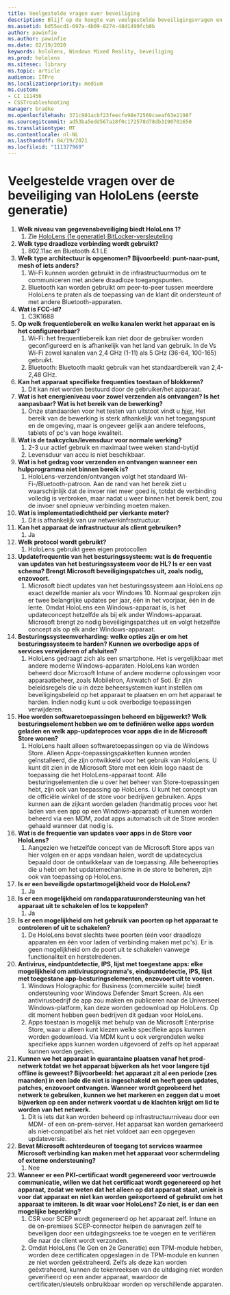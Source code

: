 ```yaml
---
title: Veelgestelde vragen over beveiliging
description: Blijf op de hoogte van veelgestelde beveiligingsvragen en antwoorden over HoloLens mixed reality apparaten.
ms.assetid: bd55ecd1-697a-4b09-8274-48d1499fcb0b
author: pawinfie
ms.author: pawinfie
ms.date: 02/19/2020
keywords: hololens, Windows Mixed Reality, beveiliging
ms.prod: hololens
ms.sitesec: library
ms.topic: article
audience: ITPro
ms.localizationpriority: medium
ms.custom:
- CI 111456
- CSSTroubleshooting
manager: bradke
ms.openlocfilehash: 371c901acbf23feecfe98e72569caeaf63e2198f
ms.sourcegitcommit: ad53ba5edd567a18f0c172578d78db3190701650
ms.translationtype: MT
ms.contentlocale: nl-NL
ms.lasthandoff: 04/19/2021
ms.locfileid: "111377969"
---
```

# <a name="frequently-asked-hololens-1st-gen-security-questions"></a>Veelgestelde vragen over de beveiliging van HoloLens (eerste generatie)

1. **Welk niveau van gegevensbeveiliging biedt HoloLens 1?**
    1. Zie [HoloLens (1e generatie) BitLocker-versleuteling](hololens1-encryption.md)
1. **Welk type draadloze verbinding wordt gebruikt?**
    1. 802.11ac en Bluetooth 4.1 LE
1. **Welk type architectuur is opgenomen?  Bijvoorbeeld: punt-naar-punt, mesh of iets anders?**
    1. Wi-Fi kunnen worden gebruikt in de infrastructuurmodus om te communiceren met andere draadloze toegangspunten.
    1. Bluetooth kan worden gebruikt om peer-to-peer tussen meerdere HoloLens te praten als de toepassing van de klant dit ondersteunt of met andere Bluetooth-apparaten.
1. **Wat is FCC-id?**
    1. C3K1688
1. **Op welk frequentiebereik en welke kanalen werkt het apparaat en is het configureerbaar?**
    1. Wi-Fi: het frequentiebereik kan niet door de gebruiker worden geconfigureerd en is afhankelijk van het land van gebruik. In de Vs Wi-Fi zowel kanalen van 2,4 GHz (1-11) als 5 GHz (36-64, 100-165) gebruikt.
    1. Bluetooth: Bluetooth maakt gebruik van het standaardbereik van 2,4-2,48 GHz.
1. **Kan het apparaat specifieke frequenties toestaan of blokkeren?**
    1. Dit kan niet worden bestuurd door de gebruiker/het apparaat.
1. **Wat is het energieniveau voor zowel verzenden als ontvangen? Is het aanpasbaar? Wat is het bereik van de bewerking?**
    1. Onze standaarden voor het testen van uitstoot vindt u [hier.](https://fccid.io/C3K1688) Het bereik van de bewerking is sterk afhankelijk van het toegangspunt en de omgeving, maar is ongeveer gelijk aan andere telefoons, tablets of pc's van hoge kwaliteit.
1. **Wat is de taakcyclus/levensduur voor normale werking?**
    1. 2-3 uur actief gebruik en maximaal twee weken stand-bytijd
    1. Levensduur van accu is niet beschikbaar.
1. **Wat is het gedrag voor verzenden en ontvangen wanneer een hulpprogramma niet binnen bereik is?**
    1. HoloLens-verzenden/ontvangen volgt het standaard Wi-Fi-/Bluetooth-patroon. Aan de rand van het bereik ziet u waarschijnlijk dat de invoer niet meer goed is, totdat de verbinding volledig is verbroken, maar nadat u weer binnen het bereik bent, zou de invoer snel opnieuw verbinding moeten maken.
1. **Wat is implementatiedichtheid per vierkante meter?**
    1. Dit is afhankelijk van uw netwerkinfrastructuur.
1. **Kan het apparaat de infrastructuur als client gebruiken?**
    1. Ja
1. **Welk protocol wordt gebruikt?**
    1. HoloLens gebruikt geen eigen protocollen
1. **Updatefrequentie van het besturingssysteem: wat is de frequentie van updates van het besturingssysteem voor de HL?  Is er een vast schema?  Brengt Microsoft beveiligingspatches uit, zoals nodig, enzovoort.**
    1. Microsoft biedt updates van het besturingssysteem aan HoloLens op exact dezelfde manier als voor Windows 10. Normaal gesproken zijn er twee belangrijke updates per jaar, één in het voorjaar, één in de lente. Omdat HoloLens een Windows-apparaat is, is het updateconcept hetzelfde als bij elk ander Windows-apparaat. Microsoft brengt zo nodig beveiligingspatches uit en volgt hetzelfde concept als op elk ander Windows-apparaat.
1. **Besturingssysteemverharding: welke opties zijn er om het besturingssysteem te harden?  Kunnen we overbodige apps of services verwijderen of afsluiten?**
    1. HoloLens gedraagt zich als een smartphone. Het is vergelijkbaar met andere moderne Windows-apparaten. HoloLens kan worden beheerd door Microsoft Intune of andere moderne oplossingen voor apparaatbeheer, zoals MobileIron, Airwatch of Soti. Er zijn beleidsregels die u in deze beheersystemen kunt instellen om beveiligingsbeleid op het apparaat te plaatsen en om het apparaat te harden. Indien nodig kunt u ook overbodige toepassingen verwijderen.
1. **Hoe worden softwaretoepassingen beheerd en bijgewerkt? Welk besturingselement hebben we om te definiëren welke apps worden geladen en welk app-updateproces voor apps die in de Microsoft Store wonen?**
    1. HoloLens haalt alleen softwaretoepassingen op via de Windows Store. Alleen Appx-toepassingspakketten kunnen worden geïnstalleerd, die zijn ontwikkeld voor het gebruik van HoloLens. U kunt dit zien in de Microsoft Store met een klein logo naast de toepassing die het HoloLens-apparaat toont. Alle besturingselementen die u over het beheer van Store-toepassingen hebt, zijn ook van toepassing op HoloLens. U kunt het concept van de officiële winkel of de store voor bedrijven gebruiken. Apps kunnen aan de zijkant worden geladen (handmatig proces voor het laden van een app op een Windows-apparaat) of kunnen worden beheerd via een MDM, zodat apps automatisch uit de Store worden gehaald wanneer dat nodig is.
1. **Wat is de frequentie van updates voor apps in de Store voor HoloLens?**
    1. Aangezien we hetzelfde concept van de Microsoft Store apps van hier volgen en er apps vandaan halen, wordt de updatecyclus bepaald door de ontwikkelaar van de toepassing. Alle beheeropties die u hebt om het updatemechanisme in de store te beheren, zijn ook van toepassing op HoloLens.
1. **Is er een beveiligde opstartmogelijkheid voor de HoloLens?**
    1. Ja
1. **Is er een mogelijkheid om randapparatuurondersteuning van het apparaat uit te schakelen of los te koppelen?**
    1. Ja
1. **Is er een mogelijkheid om het gebruik van poorten op het apparaat te controleren of uit te schakelen?**
    1. De HoloLens bevat slechts twee poorten (één voor draadloze apparaten en één voor laden of verbinding maken met pc's). Er is geen mogelijkheid om de poort uit te schakelen vanwege functionaliteit en herstelredenen.
1. **Antivirus, eindpuntdetectie, IPS, lijst met toegestane apps: elke mogelijkheid om antivirusprogramma's, eindpuntdetectie, IPS, lijst met toegestane app-besturingselementen, enzovoort uit te voeren.**
    1. Windows Holographic for Business (commerciële suite) biedt ondersteuning voor Windows Defender Smart Screen. Als een antivirusbedrijf de app zou maken en publiceren naar de Universeel Windows-platform, kan deze worden gedownload op HoloLens. Op dit moment hebben geen bedrijven dit gedaan voor HoloLens.
    1. Apps toestaan is mogelijk met behulp van de Microsoft Enterprise Store, waar u alleen kunt kiezen welke specifieke apps kunnen worden gedownload. Via MDM kunt u ook vergrendelen welke specifieke apps kunnen worden uitgevoerd of zelfs op het apparaat kunnen worden gezien.
1. **Kunnen we het apparaat in quarantaine plaatsen vanaf het prod-netwerk totdat we het apparaat bijwerken als het voor langere tijd offline is geweest?  Bijvoorbeeld: het apparaat zit al een periode (zes maanden) in een lade die niet is ingeschakeld en heeft geen updates, patches, enzovoort ontvangen.  Wanneer wordt geprobeerd het netwerk te gebruiken, kunnen we het markeren en zeggen dat u moet bijwerken op een ander netwerk voordat u de klachten krijgt om lid te worden van het netwerk.**
    1. Dit is iets dat kan worden beheerd op infrastructuurniveau door een MDM- of een on-prem-server. Het apparaat kan worden gemarkeerd als niet-compatibel als het niet voldoet aan een opgegeven updateversie.
1. **Bevat Microsoft achterdeuren of toegang tot services waarmee Microsoft verbinding kan maken met het apparaat voor schermdeling of externe ondersteuning?**
    1. Nee
1. **Wanneer er een PKI-certificaat wordt gegenereerd voor vertrouwde communicatie, willen we dat het certificaat wordt gegenereerd op het apparaat, zodat we weten dat het alleen op dat apparaat staat, uniek is voor dat apparaat en niet kan worden geëxporteerd of gebruikt om het apparaat te imiteren. Is dit waar voor HoloLens? Zo niet, is er dan een mogelijke beperking?**
    1. CSR voor SCEP wordt gegenereerd op het apparaat zelf. Intune en de on-premises SCEP-connector helpen de aanvragen zelf te beveiligen door een uitdagingsreeks toe te voegen en te verifiëren die naar de client wordt verzonden.
    1. Omdat HoloLens (1e Gen en 2e Generatie) een TPM-module hebben, worden deze certificaten opgeslagen in de TPM-module en kunnen ze niet worden geëxtraheerd. Zelfs als deze kan worden geëxtraheerd, kunnen de tekenreeksen van de uitdaging niet worden geverifieerd op een ander apparaat, waardoor de certificaten/sleutels onbruikbaar worden op verschillende apparaten.
